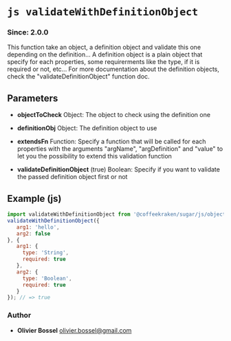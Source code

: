 


<!-- @namespace    sugar.js.object -->
<!-- @name    validateWithDefinitionObject -->

# ```js validateWithDefinitionObject ```
### Since: 2.0.0

This function take an object, a definition object and validate this one depending on the definition...
A definition object is a plain object that specify for each properties, some requirerments like the type, if it is required or not, etc...
For more documentation about the definition objects, check the "validateDefinitionObject" function doc.

## Parameters

- **objectToCheck**  Object: The object to check using the definition one

- **definitionObj**  Object: The definition object to use

- **extendsFn**  Function: Specify a function that will be called for each properties with the arguments "argName", "argDefinition" and "value" to let you the possibility to extend this validation function

- **validateDefinitionObject** (true) Boolean: Specify if you want to validate the passed definition object first or not



## Example (js)

```js
import validateWithDefinitionObject from '@coffeekraken/sugar/js/object/validateWithDefinitionObject';
validateWithDefinitionObject({
   arg1: 'hello',
   arg2: false
}, {
   arg1: {
     type: 'String',
     required: true
   },
   arg2: {
     type: 'Boolean',
     required: true
   }
}); // => true
```


### Author
- **Olivier Bossel** <a href="mailto:olivier.bossel@gmail.com">olivier.bossel@gmail.com</a> 



